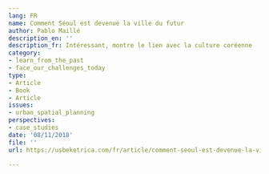```yaml
---
lang: FR
name: Comment Séoul est devenue la ville du futur
author: Pablo Maillé
description_en: ''
description_fr: Intéressant, montre le lien avec la culture coréenne
category:
- learn_from_the_past
- face_our_challenges_today
type:
- Article
- Book
- Article
issues:
- urban_spatial_planning
perspectives:
- case_studies
date: '08/11/2018'
file: ''
url: https://usbeketrica.com/fr/article/comment-seoul-est-devenue-la-ville-du-futur

---
```

